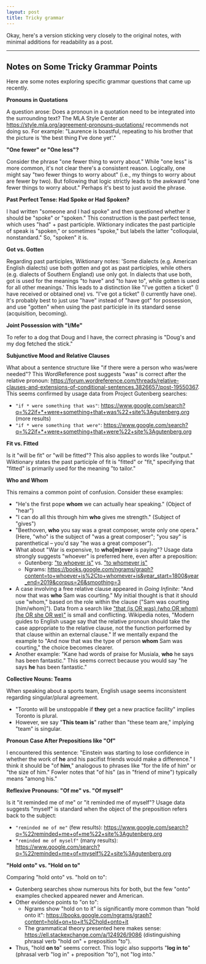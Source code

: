 ```yaml
---
layout: post
title: Tricky grammar
---
```


Okay, here's a version sticking very closely to the original notes, with minimal additions for readability as a post.

---

## Notes on Some Tricky Grammar Points

Here are some notes exploring specific grammar questions that came up recently.

**Pronouns in Quotations**

A question arose: Does a pronoun in a quotation need to be integrated into the surrounding text? The MLA Style Center at <https://style.mla.org/agreement-pronouns-quotations/> recommends not doing so. For example: "Laurence is boastful, repeating to his brother that the picture is 'the best thing **I**’ve done yet'."

**"One fewer" or "One less"?**

Consider the phrase "one fewer thing to worry about." While "one less" is more common, it's not clear there's a consistent reason. Logically, one might say "two fewer things to worry about" (i.e., my things to worry about are fewer by two). But following that logic strictly leads to the awkward "one fewer things to worry about." Perhaps it's best to just avoid the phrase.

**Past Perfect Tense: Had Spoke or Had Spoken?**

I had written "someone and I had spoke" and then questioned whether it should be "spoke" or "spoken." This construction is the past perfect tense, which uses "had" + past participle. Wiktionary indicates the past participle of speak is "spoken," or sometimes "spoke," but labels the latter "colloquial, nonstandard." So, "spoken" it is.

**Got vs. Gotten**

Regarding past participles, Wiktionary notes: 'Some dialects (e.g. American English dialects) use both gotten and got as past participles, while others (e.g. dialects of Southern England) use only got. In dialects that use both, got is used for the meanings "to have" and "to have to", while gotten is used for all other meanings.' This leads to a distinction like "I've gotten a ticket" (I have received or obtained one) vs. "I've got a ticket" (I currently have one). It's probably best to just use "have" instead of "have got" for possession, and use "gotten" when using the past participle in its standard sense (acquisition, becoming).

**Joint Possession with "I/Me"**

To refer to a dog that Doug and I have, the correct phrasing is "Doug's and my dog fetched the stick."

**Subjunctive Mood and Relative Clauses**

What about a sentence structure like "if there were a person who was/were needed"? This WordReference post suggests "was" is correct after the relative pronoun: <https://forum.wordreference.com/threads/relative-clauses-and-extensions-of-conditional-sentences.3826657/post-19550367>. This seems confirmed by usage data from Project Gutenberg searches:
*   `"if * were something that was"`: <https://www.google.com/search?q=%22if+*+were+something+that+was%22+site%3Agutenberg.org> (more results)
*   `"if * were something that were"`: <https://www.google.com/search?q=%22if+*+were+something+that+were%22+site%3Agutenberg.org>

**Fit vs. Fitted**

Is it "will be fit" or "will be fitted"? This also applies to words like "output." Wiktionary states the past participle of fit is "fitted" or "fit," specifying that "fitted" is primarily used for the meaning "to tailor."

**Who and Whom**

This remains a common point of confusion. Consider these examples:
*   "He's the first pope **whom** we can actually hear speaking." (Object of "hear")
*   "I can do all this through him **who** gives me strength." (Subject of "gives")
*   "Beethoven, **who** you say was a great composer, wrote only one opera." (Here, "who" is the subject of "was a great composer"; "you say" is parenthetical – you'd say "he was a great composer").
*   What about "War is expensive, to **who[m]ever** is paying"? Usage data strongly suggests "whoever" is preferred here, even after a preposition:
    *   Gutenberg: ["to whoever is"](https://www.google.com/search?q=%22to+whoever+is%22+site%3Agutenberg.org) vs. ["to whomever is"](https://www.google.com/search?q=%22to+whomever+is%22+site%3Agutenberg.org)
    *   Ngrams: <https://books.google.com/ngrams/graph?content=to+whoever+is%2Cto+whomever+is&year_start=1800&year_end=2019&corpus=26&smoothing=3>
*   A case involving a free relative clause appeared in *Going Infinite*: "And now that was **who** Sam was courting." My initial thought is that it should use "whom," based on the role within the clause ("Sam was courting [him/whom]"). Data from a search like ["that (is OR was) (who OR whom) (he OR she OR we)"](https://www.google.com/search?q=%22that+%28is+OR+was%29+%28who+OR+whom%29+%28he+OR+she+OR+we%29%22+site%3Agutenberg.org) is small and conflicting. Wikipedia notes, "Modern guides to English usage say that the relative pronoun should take the case appropriate to the relative clause, not the function performed by that clause within an external clause." If we mentally expand the example to "And now that was the type of person **whom** Sam was courting," the choice becomes clearer.
*   Another example: "Kane had words of praise for Musiala, **who** he says has been fantastic." This seems correct because you would say "he says **he** has been fantastic."

**Collective Nouns: Teams**

When speaking about a sports team, English usage seems inconsistent regarding singular/plural agreement.
*   "Toronto will be unstoppable if **they** get a new practice facility" implies Toronto is plural.
*   However, we say "**This team is**" rather than "these team are," implying "team" is singular.

**Pronoun Case After Prepositions like "Of"**

I encountered this sentence: "Einstein was starting to lose confidence in whether the work of **he** and his pacifist friends would make a difference." I think it should be "of **him**," analogous to phrases like "for the life of him" or "the size of him." Fowler notes that "of his" (as in "friend of mine") typically means "among his."

**Reflexive Pronouns: "Of me" vs. "Of myself"**

Is it "it reminded me of me" or "it reminded me of myself"? Usage data suggests "myself" is standard when the object of the preposition refers back to the subject:
*   `"reminded me of me"` (few results): <https://www.google.com/search?q=%22reminded+me+of+me%22+site%3Agutenberg.org>
*   `"reminded me of myself"` (many results): <https://www.google.com/search?q=%22reminded+me+of+myself%22+site%3Agutenberg.org>

**"Hold onto" vs. "Hold on to"**

Comparing "hold onto" vs. "hold on to":
*   Gutenberg searches show numerous hits for both, but the few "onto" examples checked appeared newer and American.
*   Other evidence points to "on to":
    *   Ngrams show "hold on to it" is significantly more common than "hold onto it": <https://books.google.com/ngrams/graph?content=hold+on+to+it%2Chold+onto+it>
    *   The grammatical theory presented here makes sense: <https://ell.stackexchange.com/a/124926/9086> (distinguishing phrasal verb "hold on" + preposition "to").
*   Thus, "hold **on to**" seems correct. This logic also supports "**log in to**" (phrasal verb "log in" + preposition "to"), not "log into."

